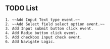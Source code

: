 ## TODO List
    1. ~~Add Input Text type event.~~
    2. ~~Add Select field select option event.~~
    3. Add Input submit button click event.
    4. Add Radio button click event.
    5. Add checkbox input check event.
    6. Add Navigate Logic.